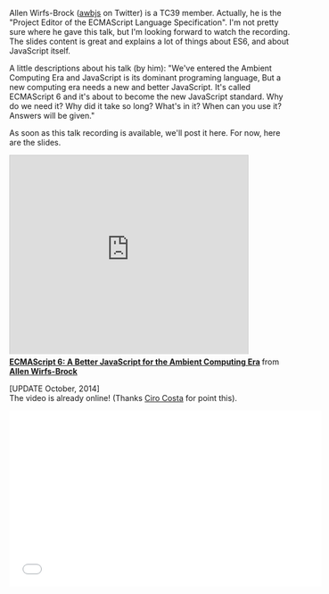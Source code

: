 <!--
layout: post
title: ECMAScript 6 - A Better JS for the Ambient Computing Era
date: 2014-05-27T06:18:47.847Z
comments: true
published: true
keywords: JavaScript, ES6, talks
description: talk about es6
categories: talks, videos
authorName: Jaydson Gomes
authorLink: http://twitter.com/jaydson
authorDescription: JavaScript enthusiast - FrontEnd Engineer at Terra Networks - BrazilJS and RSJS curator
authorPicture: https://pbs.twimg.com/profile_images/453720347620032512/UM2nE21c_400x400.jpeg
-->
<!--more-->
Allen Wirfs-Brock ([awbjs](https://twitter.com/awbjs) on Twitter) is a TC39 member. Actually, he is the "Project Editor of the ECMAScript Language Specification".
I'm not pretty sure where he gave this talk, but I'm looking forward to watch the recording.
The slides content is great and explains a lot of things about ES6, and about JavaScript itself.

A little descriptions about his talk (by him):
"We've entered the Ambient Computing Era and JavaScript is its dominant programing language, But a new computing era needs a new and better JavaScript. It's called ECMAScript 6 and it's about to become the new JavaScript standard. Why do we need it? Why did it take so long? What's in it? When can you use it? Answers will be given."

As soon as this talk recording is available, we'll post it here.
For now, here are the slides.  

<iframe src="http://www.slideshare.net/slideshow/embed_code/34230355" width="427" height="356" frameborder="0" marginwidth="0" marginheight="0" scrolling="no" style="border:1px solid #CCC; border-width:1px 1px 0; margin-bottom:5px; max-width: 100%;" allowfullscreen> </iframe> <div style="margin-bottom:5px"> <strong> <a href="https://www.slideshare.net/allenwb/wdc14-allebwb" title="ECMAScript 6: A Better JavaScript for the Ambient Computing Era" target="_blank">ECMAScript 6: A Better JavaScript for the Ambient Computing Era</a> </strong> from <strong><a href="http://www.slideshare.net/allenwb" target="_blank">Allen Wirfs-Brock</a></strong> </div>  

[UPDATE October, 2014]  
The video is already online! (Thanks [Ciro Costa](https://github.com/cirocosta) for point this).  
<iframe width="560" height="315" src="//www.youtube.com/embed/ZGY8Cktn6W4" frameborder="0" allowfullscreen></iframe>

